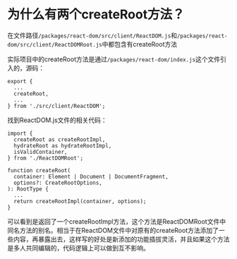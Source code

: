 # 为什么有两个createRoot方法？

在文件路径```/packages/react-dom/src/client/ReactDOM.js```和```/packages/react-dom/src/client/ReactDOMRoot.js```中都包含有createRoot方法

实际项目中的createRoot方法是通过```/packages/react-dom/index.js```这个文件引入的，源码：

```
export {
  ...
  createRoot,
  ...
} from './src/client/ReactDOM';
```

找到ReactDOM.js文件的相关代码：

```
import {
  createRoot as createRootImpl,
  hydrateRoot as hydrateRootImpl,
  isValidContainer,
} from './ReactDOMRoot';

function createRoot(
  container: Element | Document | DocumentFragment,
  options?: CreateRootOptions,
): RootType {
  ...
  return createRootImpl(container, options);
}
```

可以看到是返回了一个createRootImpl方法，这个方法是ReactDOMRoot文件中同名方法的别名。相当于在ReactDOM文件中对原有的createRoot方法添加了一些内容，再暴露出去，这样写的好处是新添加的功能插拔灵活，并且如果这个方法是多人共同编辑的，代码逻辑上可以做到互不影响。